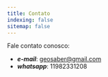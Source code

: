 ```yaml
---
title: Contato
indexing: false
sitemap: false
---
```


Fale contato conosco:
- ***e-mail***: geosaber@gmail.com
- ***whatsapp***: 11982331208
